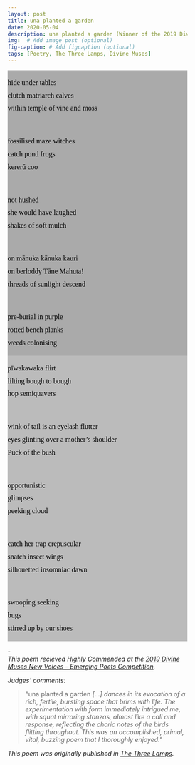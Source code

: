 ```yaml
---
layout: post
title: una planted a garden
date: 2020-05-04 
description: una planted a garden (Winner of the 2019 Divine Muses Competition)
img:  # Add image post (optional)
fig-caption: # Add figcaption (optional)
tags: [Poetry, The Three Lamps, Divine Muses]
---
```

<head>
<meta name="viewport" content="width=device-width, initial-scale=1">
<style>
* {
  box-sizing: border-box;
}

.row {
  display: flex;
}

/* Create two equal columns that sits next to each other */
.column {
  flex: 50%;
  padding: 10px;
  height: 300px; /* Should be removed. Only for demonstration */
}
</style>
</head>

<div class="row">
  <div class="column" style="background-color:#aaa;">
    <p><p dir="ltr" style="line-height:1.7999999999999998;margin-top:0pt;margin-bottom:0pt;"><span style="font-size:12pt;font-family:Garamond,serif;color:#000000;background-color:transparent;font-weight:400;font-style:normal;font-variant:normal;text-decoration:none;vertical-align:baseline;white-space:pre;white-space:pre-wrap;">hide under tables</span></p>
<p dir="ltr" style="line-height:1.7999999999999998;margin-top:0pt;margin-bottom:0pt;"><span style="font-size:12pt;font-family:Garamond,serif;color:#000000;background-color:transparent;font-weight:400;font-style:normal;font-variant:normal;text-decoration:none;vertical-align:baseline;white-space:pre;white-space:pre-wrap;">clutch matriarch calves</span></p>
<p dir="ltr" style="line-height:1.7999999999999998;margin-top:0pt;margin-bottom:0pt;"><span style="font-size:12pt;font-family:Garamond,serif;color:#000000;background-color:transparent;font-weight:400;font-style:normal;font-variant:normal;text-decoration:none;vertical-align:baseline;white-space:pre;white-space:pre-wrap;">within temple of vine and moss</span></p>
<p><br></p>
<p dir="ltr" style="line-height:1.7999999999999998;margin-top:0pt;margin-bottom:0pt;"><span style="font-size:12pt;font-family:Garamond,serif;color:#000000;background-color:transparent;font-weight:400;font-style:normal;font-variant:normal;text-decoration:none;vertical-align:baseline;white-space:pre;white-space:pre-wrap;">fossilised maze witches</span></p>
<p dir="ltr" style="line-height:1.7999999999999998;margin-top:0pt;margin-bottom:0pt;"><span style="font-size:12pt;font-family:Garamond,serif;color:#000000;background-color:transparent;font-weight:400;font-style:normal;font-variant:normal;text-decoration:none;vertical-align:baseline;white-space:pre;white-space:pre-wrap;">catch pond frogs</span></p>
<p dir="ltr" style="line-height:1.7999999999999998;margin-top:0pt;margin-bottom:0pt;"><span style="font-size:12pt;font-family:Garamond,serif;color:#000000;background-color:transparent;font-weight:400;font-style:normal;font-variant:normal;text-decoration:none;vertical-align:baseline;white-space:pre;white-space:pre-wrap;">kererū coo</span></p>
<p><br></p>
<p dir="ltr" style="line-height:1.7999999999999998;margin-top:0pt;margin-bottom:0pt;"><span style="font-size:12pt;font-family:Garamond,serif;color:#000000;background-color:transparent;font-weight:400;font-style:normal;font-variant:normal;text-decoration:none;vertical-align:baseline;white-space:pre;white-space:pre-wrap;">not hushed</span></p>
<p dir="ltr" style="line-height:1.7999999999999998;margin-top:0pt;margin-bottom:0pt;"><span style="font-size:12pt;font-family:Garamond,serif;color:#000000;background-color:transparent;font-weight:400;font-style:normal;font-variant:normal;text-decoration:none;vertical-align:baseline;white-space:pre;white-space:pre-wrap;">she would have laughed</span></p>
<p dir="ltr" style="line-height:1.7999999999999998;margin-top:0pt;margin-bottom:0pt;"><span style="font-size:12pt;font-family:Garamond,serif;color:#000000;background-color:transparent;font-weight:400;font-style:normal;font-variant:normal;text-decoration:none;vertical-align:baseline;white-space:pre;white-space:pre-wrap;">shakes of soft mulch</span></p>
<p><br></p>
<p dir="ltr" style="line-height:1.7999999999999998;margin-top:0pt;margin-bottom:0pt;"><span style="font-size:12pt;font-family:Garamond,serif;color:#000000;background-color:transparent;font-weight:400;font-style:normal;font-variant:normal;text-decoration:none;vertical-align:baseline;white-space:pre;white-space:pre-wrap;">on mānuka kānuka kauri</span></p>
<p dir="ltr" style="line-height:1.7999999999999998;margin-top:0pt;margin-bottom:0pt;"><span style="font-size:12pt;font-family:Garamond,serif;color:#000000;background-color:transparent;font-weight:400;font-style:normal;font-variant:normal;text-decoration:none;vertical-align:baseline;white-space:pre;white-space:pre-wrap;">on berloddy Tāne Mahuta!</span></p>
<p dir="ltr" style="line-height:1.7999999999999998;margin-top:0pt;margin-bottom:0pt;"><span style="font-size:12pt;font-family:Garamond,serif;color:#000000;background-color:transparent;font-weight:400;font-style:normal;font-variant:normal;text-decoration:none;vertical-align:baseline;white-space:pre;white-space:pre-wrap;">threads of sunlight descend</span></p>
<p><br></p>
<p dir="ltr" style="line-height:1.7999999999999998;margin-top:0pt;margin-bottom:0pt;"><span style="font-size:12pt;font-family:Garamond,serif;color:#000000;background-color:transparent;font-weight:400;font-style:normal;font-variant:normal;text-decoration:none;vertical-align:baseline;white-space:pre;white-space:pre-wrap;">pre-burial in purple</span></p>
<p dir="ltr" style="line-height:1.7999999999999998;margin-top:0pt;margin-bottom:0pt;"><span style="font-size:12pt;font-family:Garamond,serif;color:#000000;background-color:transparent;font-weight:400;font-style:normal;font-variant:normal;text-decoration:none;vertical-align:baseline;white-space:pre;white-space:pre-wrap;">rotted bench planks</span></p>
<p dir="ltr" style="line-height:1.7999999999999998;margin-top:0pt;margin-bottom:0pt;"><span style="font-size:12pt;font-family:Garamond,serif;color:#000000;background-color:transparent;font-weight:400;font-style:normal;font-variant:normal;text-decoration:none;vertical-align:baseline;white-space:pre;white-space:pre-wrap;">weeds colonising</span></p>
</p>
  </div>
  <div class="column" style="background-color:#bbb;">
    <p><p dir="ltr" style="line-height:1.7999999999999998;margin-top:0pt;margin-bottom:0pt;"><span style="font-size:12pt;font-family:Garamond,serif;color:#000000;background-color:transparent;font-weight:400;font-style:normal;font-variant:normal;text-decoration:none;vertical-align:baseline;white-space:pre;white-space:pre-wrap;">pīwakawaka flirt</span></p>
<p dir="ltr" style="line-height:1.7999999999999998;margin-top:0pt;margin-bottom:0pt;"><span style="font-size:12pt;font-family:Garamond,serif;color:#000000;background-color:transparent;font-weight:400;font-style:normal;font-variant:normal;text-decoration:none;vertical-align:baseline;white-space:pre;white-space:pre-wrap;">lilting bough to bough</span></p>
<p dir="ltr" style="line-height:1.7999999999999998;margin-top:0pt;margin-bottom:0pt;"><span style="font-size:12pt;font-family:Garamond,serif;color:#000000;background-color:transparent;font-weight:400;font-style:normal;font-variant:normal;text-decoration:none;vertical-align:baseline;white-space:pre;white-space:pre-wrap;">hop semiquavers</span></p>
<p><br></p>
<p dir="ltr" style="line-height:1.7999999999999998;margin-top:0pt;margin-bottom:0pt;"><span style="font-size:12pt;font-family:Garamond,serif;color:#000000;background-color:transparent;font-weight:400;font-style:normal;font-variant:normal;text-decoration:none;vertical-align:baseline;white-space:pre;white-space:pre-wrap;">wink of tail is an eyelash flutter</span></p>
<p dir="ltr" style="line-height:1.7999999999999998;margin-top:0pt;margin-bottom:0pt;"><span style="font-size:12pt;font-family:Garamond,serif;color:#000000;background-color:transparent;font-weight:400;font-style:normal;font-variant:normal;text-decoration:none;vertical-align:baseline;white-space:pre;white-space:pre-wrap;">eyes glinting over a mother&rsquo;s shoulder</span></p>
<p dir="ltr" style="line-height:1.7999999999999998;margin-top:0pt;margin-bottom:0pt;"><span style="font-size:12pt;font-family:Garamond,serif;color:#000000;background-color:transparent;font-weight:400;font-style:normal;font-variant:normal;text-decoration:none;vertical-align:baseline;white-space:pre;white-space:pre-wrap;">Puck of the bush</span></p>
<p><br></p>
<p dir="ltr" style="line-height:1.7999999999999998;margin-top:0pt;margin-bottom:0pt;"><span style="font-size:12pt;font-family:Garamond,serif;color:#000000;background-color:transparent;font-weight:400;font-style:normal;font-variant:normal;text-decoration:none;vertical-align:baseline;white-space:pre;white-space:pre-wrap;">opportunistic</span></p>
<p dir="ltr" style="line-height:1.7999999999999998;margin-top:0pt;margin-bottom:0pt;"><span style="font-size:12pt;font-family:Garamond,serif;color:#000000;background-color:transparent;font-weight:400;font-style:normal;font-variant:normal;text-decoration:none;vertical-align:baseline;white-space:pre;white-space:pre-wrap;">glimpses</span></p>
<p dir="ltr" style="line-height:1.7999999999999998;margin-top:0pt;margin-bottom:0pt;"><span style="font-size:12pt;font-family:Garamond,serif;color:#000000;background-color:transparent;font-weight:400;font-style:normal;font-variant:normal;text-decoration:none;vertical-align:baseline;white-space:pre;white-space:pre-wrap;">peeking cloud</span></p>
<p><br></p>
<p dir="ltr" style="line-height:1.7999999999999998;margin-top:0pt;margin-bottom:0pt;"><span style="font-size:12pt;font-family:Garamond,serif;color:#000000;background-color:transparent;font-weight:400;font-style:normal;font-variant:normal;text-decoration:none;vertical-align:baseline;white-space:pre;white-space:pre-wrap;">catch her trap crepuscular</span></p>
<p dir="ltr" style="line-height:1.7999999999999998;margin-top:0pt;margin-bottom:0pt;"><span style="font-size:12pt;font-family:Garamond,serif;color:#000000;background-color:transparent;font-weight:400;font-style:normal;font-variant:normal;text-decoration:none;vertical-align:baseline;white-space:pre;white-space:pre-wrap;">snatch insect wings</span></p>
<p dir="ltr" style="line-height:1.7999999999999998;margin-top:0pt;margin-bottom:0pt;"><span style="font-size:12pt;font-family:Garamond,serif;color:#000000;background-color:transparent;font-weight:400;font-style:normal;font-variant:normal;text-decoration:none;vertical-align:baseline;white-space:pre;white-space:pre-wrap;">silhouetted insomniac dawn</span></p>
<p><br></p>
<p dir="ltr" style="line-height:1.7999999999999998;margin-top:0pt;margin-bottom:0pt;"><span style="font-size:12pt;font-family:Garamond,serif;color:#000000;background-color:transparent;font-weight:400;font-style:normal;font-variant:normal;text-decoration:none;vertical-align:baseline;white-space:pre;white-space:pre-wrap;">swooping seeking</span></p>
<p dir="ltr" style="line-height:1.7999999999999998;margin-top:0pt;margin-bottom:0pt;"><span style="font-size:12pt;font-family:Garamond,serif;color:#000000;background-color:transparent;font-weight:400;font-style:normal;font-variant:normal;text-decoration:none;vertical-align:baseline;white-space:pre;white-space:pre-wrap;">bugs</span></p>
<p dir="ltr" style="line-height:1.7999999999999998;margin-top:0pt;margin-bottom:0pt;"><span style="font-size:12pt;font-family:Garamond,serif;color:#000000;background-color:transparent;font-weight:400;font-style:normal;font-variant:normal;text-decoration:none;vertical-align:baseline;white-space:pre;white-space:pre-wrap;">stirred up by our shoes</span></p>
</p>
  </div>
</div>

-<br>
<em>This poem recieved Highly Commended at the <a href="http://artagent.co.nz/poetry/2019/poetry2019.htm/">2019 Divine Muses New Voices - Emerging Poets Competition</a>.</em><br>

<em>Judges’ comments: </em>
><em>&ldquo;</em>una planted a garden <em>[...] dances in its evocation of a rich, fertile, bursting space that brims with life. The experimentation with form immediately intrigued me, with squat mirroring stanzas, almost like a call and response, reflecting the choric notes of the birds flitting throughout. This was an accomplished, primal, vital, buzzing poem that I thoroughly enjoyed."</em>

<em>This poem was originally published in <a href="https://www.thethreelamps.com/article/lily-holloway?publication=spring-2019">The Three Lamps</a>.</em>


